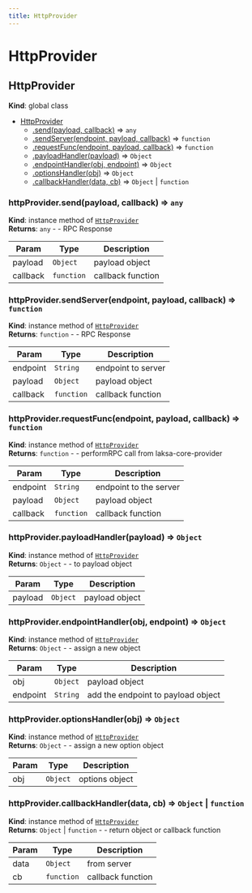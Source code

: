 ```yaml
---
title: HttpProvider
---
```


# HttpProvider

<a name="HttpProvider"></a>

## HttpProvider
**Kind**: global class  

* [HttpProvider](#HttpProvider)
    * [.send(payload, callback)](#HttpProvider+send) ⇒ <code>any</code>
    * [.sendServer(endpoint, payload, callback)](#HttpProvider+sendServer) ⇒ <code>function</code>
    * [.requestFunc(endpoint, payload, callback)](#HttpProvider+requestFunc) ⇒ <code>function</code>
    * [.payloadHandler(payload)](#HttpProvider+payloadHandler) ⇒ <code>Object</code>
    * [.endpointHandler(obj, endpoint)](#HttpProvider+endpointHandler) ⇒ <code>Object</code>
    * [.optionsHandler(obj)](#HttpProvider+optionsHandler) ⇒ <code>Object</code>
    * [.callbackHandler(data, cb)](#HttpProvider+callbackHandler) ⇒ <code>Object</code> \| <code>function</code>

<a name="HttpProvider+send"></a>

### httpProvider.send(payload, callback) ⇒ <code>any</code>
**Kind**: instance method of [<code>HttpProvider</code>](#HttpProvider)  
**Returns**: <code>any</code> - - RPC Response  

| Param | Type | Description |
| --- | --- | --- |
| payload | <code>Object</code> | payload object |
| callback | <code>function</code> | callback function |

<a name="HttpProvider+sendServer"></a>

### httpProvider.sendServer(endpoint, payload, callback) ⇒ <code>function</code>
**Kind**: instance method of [<code>HttpProvider</code>](#HttpProvider)  
**Returns**: <code>function</code> - - RPC Response  

| Param | Type | Description |
| --- | --- | --- |
| endpoint | <code>String</code> | endpoint to server |
| payload | <code>Object</code> | payload object |
| callback | <code>function</code> | callback function |

<a name="HttpProvider+requestFunc"></a>

### httpProvider.requestFunc(endpoint, payload, callback) ⇒ <code>function</code>
**Kind**: instance method of [<code>HttpProvider</code>](#HttpProvider)  
**Returns**: <code>function</code> - - performRPC call from laksa-core-provider  

| Param | Type | Description |
| --- | --- | --- |
| endpoint | <code>String</code> | endpoint to the server |
| payload | <code>Object</code> | payload object |
| callback | <code>function</code> | callback function |

<a name="HttpProvider+payloadHandler"></a>

### httpProvider.payloadHandler(payload) ⇒ <code>Object</code>
**Kind**: instance method of [<code>HttpProvider</code>](#HttpProvider)  
**Returns**: <code>Object</code> - - to payload object  

| Param | Type | Description |
| --- | --- | --- |
| payload | <code>Object</code> | payload object |

<a name="HttpProvider+endpointHandler"></a>

### httpProvider.endpointHandler(obj, endpoint) ⇒ <code>Object</code>
**Kind**: instance method of [<code>HttpProvider</code>](#HttpProvider)  
**Returns**: <code>Object</code> - - assign a new object  

| Param | Type | Description |
| --- | --- | --- |
| obj | <code>Object</code> | payload object |
| endpoint | <code>String</code> | add the endpoint to payload object |

<a name="HttpProvider+optionsHandler"></a>

### httpProvider.optionsHandler(obj) ⇒ <code>Object</code>
**Kind**: instance method of [<code>HttpProvider</code>](#HttpProvider)  
**Returns**: <code>Object</code> - - assign a new option object  

| Param | Type | Description |
| --- | --- | --- |
| obj | <code>Object</code> | options object |

<a name="HttpProvider+callbackHandler"></a>

### httpProvider.callbackHandler(data, cb) ⇒ <code>Object</code> \| <code>function</code>
**Kind**: instance method of [<code>HttpProvider</code>](#HttpProvider)  
**Returns**: <code>Object</code> \| <code>function</code> - - return object or callback function  

| Param | Type | Description |
| --- | --- | --- |
| data | <code>Object</code> | from server |
| cb | <code>function</code> | callback function |

